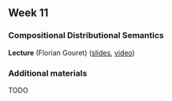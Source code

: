 ## Week 11 ##
### Compositional Distributional Semantics ###

**Lecture** (Florian Gouret) ([slides](TODO), [video](TODO))

### Additional materials ###
TODO
